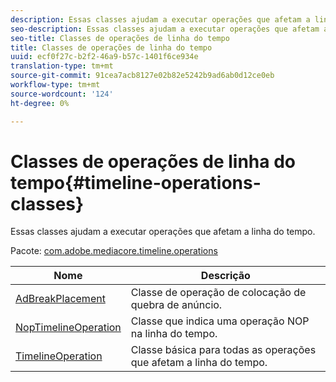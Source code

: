 ```yaml
---
description: Essas classes ajudam a executar operações que afetam a linha do tempo.
seo-description: Essas classes ajudam a executar operações que afetam a linha do tempo.
seo-title: Classes de operações de linha do tempo
title: Classes de operações de linha do tempo
uuid: ecf0f27c-b2f2-46a9-b57c-1401f6ce934e
translation-type: tm+mt
source-git-commit: 91cea7acb8127e02b82e5242b9ad6ab0d12ce0eb
workflow-type: tm+mt
source-wordcount: '124'
ht-degree: 0%

---
```



# Classes de operações de linha do tempo{#timeline-operations-classes}

Essas classes ajudam a executar operações que afetam a linha do tempo.

Pacote: [com.adobe.mediacore.timeline.operations](https://help.adobe.com/en_US/primetime/api/psdk/asdoc-dhls_1.4/com/adobe/mediacore/timeline/operations/package-detail.html)

| Nome | Descrição |
|---|---|
| [AdBreakPlacement](https://help.adobe.com/en_US/primetime/api/psdk/asdoc-dhls_1.4/com/adobe/mediacore/timeline/operations/AdBreakPlacement.html) | Classe de operação de colocação de quebra de anúncio. |
| [NopTimelineOperation](https://help.adobe.com/en_US/primetime/api/psdk/asdoc-dhls_1.4/com/adobe/mediacore/timeline/operations/NopTimelineOperation.html) | Classe que indica uma operação NOP na linha do tempo. |
| [TimelineOperation](https://help.adobe.com/en_US/primetime/api/psdk/asdoc-dhls_1.4/com/adobe/mediacore/timeline/operations/TimelineOperation.html) | Classe básica para todas as operações que afetam a linha do tempo. |